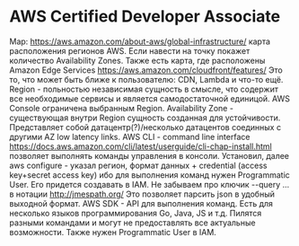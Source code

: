 # AWS Certified Developer Associate
Map:
https://aws.amazon.com/about-aws/global-infrastructure/ карта расположения регионов AWS. Если навести на точку покажет количество Availability Zones. Также есть карта, где расположены Amazon Edge Services https://aws.amazon.com/cloudfront/features/ Это то, что может быть ближе к пользователю: CDN, Lambda и что-то ещё.
Region - польностью независимая сущность в смысле, что содержит все необходимые сервисы и является самодостаточной единицой. AWS Console ограничена выбранным Region.
Availability Zone - существующая внутри Region сущность созданная для устойчивости. Представляет собой датацентр(?)/несколько датацентов соединных с другими AZ low latency links.
AWS CLI - command line interface https://docs.aws.amazon.com/cli/latest/userguide/cli-chap-install.html позволяет выполнять команды управления в консоли. Установил, далее aws configure - указал регион, формат данных + credential (access key+secret access key) ибо  для выполнения команд нужен Programmatic User. Его придется создавать в IAM. Не забываем про ключик --query ... в нотации http://jmespath.org/ Это позволяет парсить json в удобный выходной формат.
AWS SDK - API для выполнения команд. Есть для несколько языков программирования Go, Java, JS и т.д. Пилятся разными командами и могут не предоставлять все актуальные возможности. Также нужен Programmatic User в IAM.

